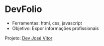 # DevFolio

- Ferramentas: html, css, javascript
- Objetivo:  Expor informações profissionais

Projeto: [Dev José Vitor](https://vitinhosilva.github.io/dev-jose-vitor/)

